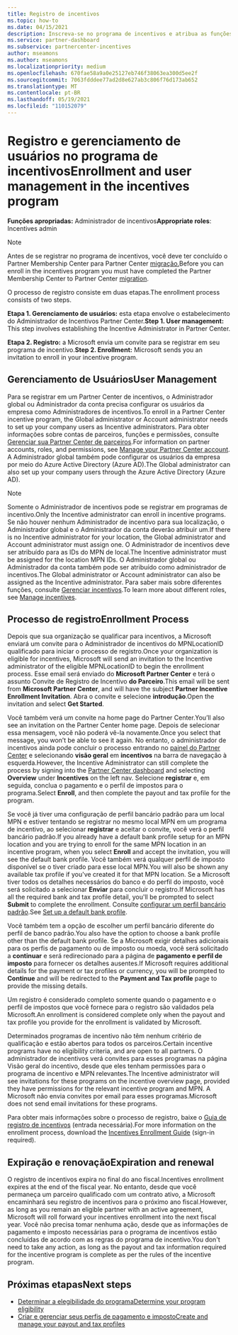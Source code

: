 ```yaml
---
title: Registro de incentivos
ms.topic: how-to
ms.date: 04/15/2021
description: Inscreva-se no programa de incentivos e atribua as funções necessárias para o gerenciamento de usuários. Este artigo descreve o processo de registro.
ms.service: partner-dashboard
ms.subservice: partnercenter-incentives
author: mseamons
ms.author: mseamons
ms.localizationpriority: medium
ms.openlocfilehash: 670fae58a9a0e25127eb746f38063ea300d5ee2f
ms.sourcegitcommit: 7063fdddee77ad2d8e627ab3c806f76d173ab652
ms.translationtype: MT
ms.contentlocale: pt-BR
ms.lasthandoff: 05/19/2021
ms.locfileid: "110152079"
---
```

# <a name="enrollment-and-user-management-in-the-incentives-program"></a><span data-ttu-id="57f8a-104">Registro e gerenciamento de usuários no programa de incentivos</span><span class="sxs-lookup"><span data-stu-id="57f8a-104">Enrollment and user management in the incentives program</span></span>

<span data-ttu-id="57f8a-105">**Funções apropriadas:** Administrador de incentivos</span><span class="sxs-lookup"><span data-stu-id="57f8a-105">**Appropriate roles**: Incentives admin</span></span>

>[!NOTE]
><span data-ttu-id="57f8a-106">Antes de se registrar no programa de incentivos, você deve ter concluído o Partner Membership Center para Partner Center [migração.](prepare-pmc-pc-migration.md)</span><span class="sxs-lookup"><span data-stu-id="57f8a-106">Before you can enroll in the incentives program you must have completed the Partner Membership Center to Partner Center [migration](prepare-pmc-pc-migration.md).</span></span>

<span data-ttu-id="57f8a-107">O processo de registro consiste em duas etapas.</span><span class="sxs-lookup"><span data-stu-id="57f8a-107">The enrollment process consists of two steps.</span></span>

<span data-ttu-id="57f8a-108">**Etapa 1. Gerenciamento de usuários:** esta etapa envolve o estabelecimento do Administrador de Incentivos Partner Center.</span><span class="sxs-lookup"><span data-stu-id="57f8a-108">**Step 1. User management:** This step involves establishing the Incentive Administrator in Partner Center.</span></span>

<span data-ttu-id="57f8a-109">**Etapa 2. Registro:** a Microsoft envia um convite para se registrar em seu programa de incentivo.</span><span class="sxs-lookup"><span data-stu-id="57f8a-109">**Step 2. Enrollment:** Microsoft sends you an invitation to enroll in your incentive program.</span></span>

## <a name="user-management"></a><span data-ttu-id="57f8a-110">Gerenciamento de Usuários</span><span class="sxs-lookup"><span data-stu-id="57f8a-110">User Management</span></span>

<span data-ttu-id="57f8a-111">Para se registrar em um Partner Center de incentivos, o Administrador global ou Administrador da conta precisa configurar os usuários da empresa como Administradores de incentivos.</span><span class="sxs-lookup"><span data-stu-id="57f8a-111">To enroll in a Partner Center incentive program, the Global administrator or Account administrator needs to set up your company users as Incentive administrators.</span></span> <span data-ttu-id="57f8a-112">Para obter informações sobre contas de parceiros, funções e permissões, consulte [Gerenciar sua Partner Center de parceiros](partner-center-account-setup.md).</span><span class="sxs-lookup"><span data-stu-id="57f8a-112">For information on partner accounts, roles, and permissions, see [Manage your Partner Center account](partner-center-account-setup.md).</span></span> <span data-ttu-id="57f8a-113">A Administrador global também pode configurar os usuários da empresa por meio do Azure Active Directory (Azure AD).</span><span class="sxs-lookup"><span data-stu-id="57f8a-113">The Global administrator can also set up your company users through the Azure Active Directory (Azure AD).</span></span>

>[!NOTE]
><span data-ttu-id="57f8a-114">Somente o Administrador de incentivos pode se registrar em programas de incentivo.</span><span class="sxs-lookup"><span data-stu-id="57f8a-114">Only the Incentive administrator can enroll in incentive programs.</span></span> <span data-ttu-id="57f8a-115">Se não houver nenhum Administrador de incentivo para sua localização, o Administrador global e o Administrador da conta deverão atribuir um.</span><span class="sxs-lookup"><span data-stu-id="57f8a-115">If there is no Incentive administrator for your location, the Global administrator and Account administrator must assign one.</span></span> <span data-ttu-id="57f8a-116">O Administrador de incentivos deve ser atribuído para as IDs do MPN de local.</span><span class="sxs-lookup"><span data-stu-id="57f8a-116">The Incentive administrator must be assigned for the location MPN IDs.</span></span> <span data-ttu-id="57f8a-117">O Administrador global ou Administrador da conta também pode ser atribuído como administrador de incentivos.</span><span class="sxs-lookup"><span data-stu-id="57f8a-117">The Global administrator or Account administrator can also be assigned as the Incentive administrator.</span></span> <span data-ttu-id="57f8a-118">Para saber mais sobre diferentes funções, consulte [Gerenciar incentivos](permissions-overview.md#manage-incentives).</span><span class="sxs-lookup"><span data-stu-id="57f8a-118">To learn more about different roles, see [Manage incentives](permissions-overview.md#manage-incentives).</span></span>

## <a name="enrollment-process"></a><span data-ttu-id="57f8a-119">Processo de registro</span><span class="sxs-lookup"><span data-stu-id="57f8a-119">Enrollment Process</span></span>

<span data-ttu-id="57f8a-120">Depois que sua organização se qualificar para incentivos, a Microsoft enviará um convite para o Administrador de incentivos do MPNLocationID qualificado para iniciar o processo de registro.</span><span class="sxs-lookup"><span data-stu-id="57f8a-120">Once your organization is eligible for incentives, Microsoft will send an invitation to the Incentive administrator of the eligible MPNLocationID to begin the enrollment process.</span></span> <span data-ttu-id="57f8a-121">Esse email será enviado do **Microsoft Partner Center** e terá o assunto Convite de Registro de Incentivo **do Parceiro**.</span><span class="sxs-lookup"><span data-stu-id="57f8a-121">This email will be sent from **Microsoft Partner Center**, and will have the subject **Partner Incentive Enrollment Invitation**.</span></span> <span data-ttu-id="57f8a-122">Abra o convite e selecione **introdução**.</span><span class="sxs-lookup"><span data-stu-id="57f8a-122">Open the invitation and select **Get Started**.</span></span>

<span data-ttu-id="57f8a-123">Você também verá um convite na home page do Partner Center.</span><span class="sxs-lookup"><span data-stu-id="57f8a-123">You’ll also see an invitation on the Partner Center home page.</span></span> <span data-ttu-id="57f8a-124">Depois de selecionar essa mensagem, você não poderá vê-la novamente.</span><span class="sxs-lookup"><span data-stu-id="57f8a-124">Once you select that message, you won’t be able to see it again.</span></span> <span data-ttu-id="57f8a-125">No entanto, o administrador de incentivos ainda pode concluir o processo entrando no [painel do Partner Center](https://partner.microsoft.com/dashboard/) e selecionando **visão geral** em **incentivos** na barra de navegação à esquerda.</span><span class="sxs-lookup"><span data-stu-id="57f8a-125">However, the Incentive Administrator can still complete the process by signing into the [Partner Center dashboard](https://partner.microsoft.com/dashboard/) and selecting **Overview** under **Incentives** on the left nav.</span></span> <span data-ttu-id="57f8a-126">Selecione **registrar** e, em seguida, conclua o pagamento e o perfil de impostos para o programa.</span><span class="sxs-lookup"><span data-stu-id="57f8a-126">Select **Enroll**, and then complete the payout and tax profile for the program.</span></span>

<span data-ttu-id="57f8a-127">Se você já tiver uma configuração de perfil bancário padrão para um local MPN e estiver tentando se registrar no mesmo local MPN em um programa de incentivo, ao selecionar **registrar** e aceitar o convite, você verá o perfil bancário padrão.</span><span class="sxs-lookup"><span data-stu-id="57f8a-127">If you already have a default bank profile setup for an MPN location and you are trying to enroll for the same MPN location in an incentive program, when you select **Enroll** and accept the invitation, you will see the default bank profile.</span></span> <span data-ttu-id="57f8a-128">Você também verá qualquer perfil de imposto disponível se o tiver criado para esse local MPN.</span><span class="sxs-lookup"><span data-stu-id="57f8a-128">You will also be shown any available tax profile if you've created it for that MPN location.</span></span> <span data-ttu-id="57f8a-129">Se a Microsoft tiver todos os detalhes necessários do banco e do perfil do imposto, você será solicitado a selecionar **Enviar** para concluir o registro.</span><span class="sxs-lookup"><span data-stu-id="57f8a-129">If Microsoft has all the required bank and tax profile detail, you'll be prompted to select **Submit** to complete the enrollment.</span></span> <span data-ttu-id="57f8a-130">Consulte [configurar um perfil bancário padrão](incentives-create-and-manage-your-payout-and-tax-profiles.md#set-up-a-default-bank-profile).</span><span class="sxs-lookup"><span data-stu-id="57f8a-130">See [Set up a default bank profile](incentives-create-and-manage-your-payout-and-tax-profiles.md#set-up-a-default-bank-profile).</span></span>

<span data-ttu-id="57f8a-131">Você também tem a opção de escolher um perfil bancário diferente do perfil de banco padrão.</span><span class="sxs-lookup"><span data-stu-id="57f8a-131">You also have the option to choose a bank profile other than the default bank profile.</span></span> <span data-ttu-id="57f8a-132">Se a Microsoft exigir detalhes adicionais para os perfis de pagamento ou de imposto ou moeda, você será solicitado a **continuar** e será redirecionado para a página de **pagamento e perfil de imposto** para fornecer os detalhes ausentes.</span><span class="sxs-lookup"><span data-stu-id="57f8a-132">If Microsoft requires additional details for the payment or tax profiles or currency, you will be prompted to **Continue** and will be redirected to the **Payment and Tax profile** page to provide the missing details.</span></span> 

<span data-ttu-id="57f8a-133">Um registro é considerado completo somente quando o pagamento e o perfil de impostos que você fornece para o registro são validados pela Microsoft.</span><span class="sxs-lookup"><span data-stu-id="57f8a-133">An enrollment is considered complete only when the payout and tax profile you provide for the enrollment is validated by Microsoft.</span></span>

<span data-ttu-id="57f8a-134">Determinados programas de incentivo não têm nenhum critério de qualificação e estão abertos para todos os parceiros.</span><span class="sxs-lookup"><span data-stu-id="57f8a-134">Certain incentive programs have no eligibility criteria, and are open to all partners.</span></span> <span data-ttu-id="57f8a-135">O administrador de incentivos verá convites para esses programas na página Visão geral do incentivo, desde que eles tenham permissões para o programa de incentivo e MPN relevantes.</span><span class="sxs-lookup"><span data-stu-id="57f8a-135">The Incentive administrator will see invitations for these programs on the incentive overview page, provided they have permissions for the relevant incentive program and MPN.</span></span> <span data-ttu-id="57f8a-136">A Microsoft não envia convites por email para esses programas.</span><span class="sxs-lookup"><span data-stu-id="57f8a-136">Microsoft does not send email invitations for these programs.</span></span>

<span data-ttu-id="57f8a-137">Para obter mais informações sobre o processo de registro, baixe o [Guia de registro de incentivos](https://partner.microsoft.com/resources/detail/partner-center-incentives-enrollment-pdf) (entrada necessária).</span><span class="sxs-lookup"><span data-stu-id="57f8a-137">For more information on the enrollment process, download the [Incentives Enrollment Guide](https://partner.microsoft.com/resources/detail/partner-center-incentives-enrollment-pdf) (sign-in required).</span></span>

## <a name="expiration-and-renewal"></a><span data-ttu-id="57f8a-138">Expiração e renovação</span><span class="sxs-lookup"><span data-stu-id="57f8a-138">Expiration and renewal</span></span>

<span data-ttu-id="57f8a-139">O registro de incentivos expira no final do ano fiscal.</span><span class="sxs-lookup"><span data-stu-id="57f8a-139">Incentives enrollment expires at the end of the fiscal year.</span></span> <span data-ttu-id="57f8a-140">No entanto, desde que você permaneça um parceiro qualificado com um contrato ativo, a Microsoft encaminhará seu registro de incentivos para o próximo ano fiscal.</span><span class="sxs-lookup"><span data-stu-id="57f8a-140">However, as long as you remain an eligible partner with an active agreement, Microsoft will roll forward your incentives enrollment into the next fiscal year.</span></span> <span data-ttu-id="57f8a-141">Você não precisa tomar nenhuma ação, desde que as informações de pagamento e imposto necessárias para o programa de incentivos estão concluídas de acordo com as regras do programa de incentivo.</span><span class="sxs-lookup"><span data-stu-id="57f8a-141">You don't need to take any action, as long as the payout and tax information required for the incentive program is complete as per the rules of the incentive program.</span></span>

## <a name="next-steps"></a><span data-ttu-id="57f8a-142">Próximas etapas</span><span class="sxs-lookup"><span data-stu-id="57f8a-142">Next steps</span></span>

- [<span data-ttu-id="57f8a-143">Determinar a elegibilidade do programa</span><span class="sxs-lookup"><span data-stu-id="57f8a-143">Determine your program eligibility</span></span>](incentives-determined-your-program-eligibility.md)
- [<span data-ttu-id="57f8a-144">Criar e gerenciar seus perfis de pagamento e imposto</span><span class="sxs-lookup"><span data-stu-id="57f8a-144">Create and manage your payout and tax profiles</span></span>](incentives-create-and-manage-your-payout-and-tax-profiles.md)

